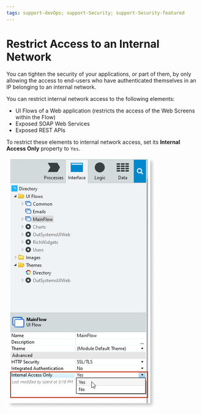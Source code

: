 ```yaml
---
tags: support-devOps; support-Security; support-Security-featured
---
```


# Restrict Access to an Internal Network

You can tighten the security of your applications, or part of them, by only allowing the access to end-users who have authenticated themselves in an IP belonging to an internal network.

You can restrict internal network access to the following elements:

* UI Flows of a Web application (restricts the access of the Web Screens within the Flow)
* Exposed SOAP Web Services
* Exposed REST APIs

To restrict these elements to internal network access, set its **Internal Access Only** property to `Yes`.

![restrict internal network](images/internal-network-set-ss.png)
